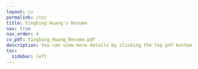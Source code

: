 ```yaml
---
layout: cv
permalink: /cv/
title: Yingbing Huang's Resume
nav: true
nav_order: 4
cv_pdf: Yingbing_Huang_Resume.pdf
description: You can view more details by clicking the top pdf button 
toc:
  sidebar: left
---
```

